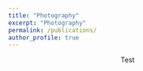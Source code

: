 ```yaml
---
title: "Photography"
excerpt: "Photography"
permalink: /publications/
author_profile: true
---
```


<figure class="align-center" style="width:80%">
  <img src="{{ site.url }}{{ site.baseurl }}/images/photography/brooke_psicobloc.jpg" alt="">
  <figcaption style="text-align:center">Test</figcaption>
</figure>


